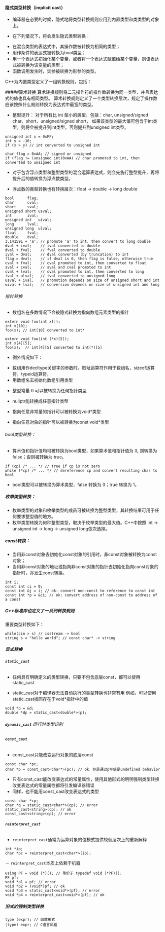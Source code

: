 #### **隐式类型转换（implicit cast）**

- 编译器在必要的时候，隐式地将类型转换规则应用到内置类型和类类型的对象上。

- 在下列情况下，将会发生隐式类型转换：
 + 在混合类型的表达式中，其操作数被转换为相同的类型；
 + 用作条件的表达式被转换为bool类型；
 + 用一个表达式初始化某个变量，或者将一个表达式赋值给某个变量，则该表达式被转换为该变量的类型；
 + 函数调用发生时，实参被转换为形参的类型。

C++为内置类型定义了一组转换规则，包括：

#####算术转换
算术转换规则将二元操作符的操作数转换为同一类型，并且表达式的值也具有相同类型。
算术转换规则定义了一个类型转换层次，规定了操作数应该按照什么规则转换为表达式中最宽的类型。    

- 整型提升：
对于所有比 int 型小的类型，包括：char, unsigned/signed char，short，unsigned/signed short，
如果该类型的最大值可包含于int类型，则将会被提升到int类型，否则提升到unsigned int类型。
```
unsigned int x = 0xFF;
int y = -10;
if (x > y) // int converted to unsigned int

char flag = 0xAA; // signed or unsigned
if (flag != (unsigned int)0xAA) // char promoted to int, then converted to unsigned int
```

- 对于包含浮点类型和整型类型的混合运算表达式，则会先施行整型提升，再将提升后的值转换为浮点数类型。

- 浮点数的类型转换也有转换层次：float -> double -> long double
```
bool      flag;
char      cval;
short     sval;
unsigned short usval;
int       ival;
unsigned int   uival;
long      lval;
unsigned long  ulval;
float     fval;
double    dval;
3.14159L + 'a'; // promote 'a' to int, then convert to long double
dval + ival;    // ival converted to double
dval + fval;    // fval converted to double
ival = dval;    // dval converted (by truncation) to int
flag = dval;    // if dval is 0, then flag is false, otherwise true
cval + fval;    // cval promoted to int, then converted to float
sval + cval;    // sval and cval promoted to int
cval + lval;    // cval promoted to int, then converted to long
ival + ulval;   // ival converted to unsigned long
usval + ival;   // promotion depends on size of unsigned short and int
uival + lval;   // conversion depends on size of unsigned int and long
```

###### 指针转换
- 数组名在多数情况下会被隐式转换为指向数组元素类型的指针
```
extern void foo(int x[]);
int x[10];
foo(x); // int[10] converted to int*

extern void foo(int (*x)[5]);
int x[4][5];
foo(x);  // int[4][5] converted to int(*)[5]
```

- 例外情况如下：
 + 数组用作decltype关键字的参数时，取址运算符作用于数组名，sizeof运算符，typeid运算符，
 + 用数组名去初始化数组引用类型

- 整型常量 0 可以被转换为任何指针类型

- nullptr能转换成任意指针类型

- 指向任意非常量的指针可以被转换为void*类型

- 指向任意对象的指针可以被转换为const void*类型
 
###### bool类型转换：
- 算术值和指针值均可被转换为bool类型，如果算术值和指针值为 0, 则转换为 false；否则被转换为 true。
```
if (cp) /* ... */ // true if cp is not zero
while (*cp) /* ... */ // dereference cp and convert resulting char to bool
```

- bool类型可以被转换为算术类型，false 转换为 0；true 转换为 1。

##### 枚举类型转换：
- 枚举类型的对象和枚举类型的成员可被转换为整型类型，其转换结果可用于任何要求整型值的地方。
- 枚举类型转换为何种整型类型，取决于枚举类型的最大值。C++中按照 int -> unsigned int -> long -> unsigned long依次选择。

##### const转换：
- 当用非const对象去初始化const对象的引用时，非const对象被转换为const对象；
- 当用非const对象的地址或指向非const对象的指针去初始化指向const对象的指针时，亦发生const转换。
```
int i;
const int ci = 0;
const int &j = i; // ok: convert non-const to reference to const int
const int *p = &ci; // ok: convert address of non-const to address of a const
```

##### C++标准库也定义了一系列转换规则
重要类型转换如下：
```
while(cin > s) // isstream -> bool
string s = "hello world"; // const char* -> string
```

##### 显式转换
###### **`static_cast`**

 - 任何具有明确定义的类型转换，只要不包含底层const，都可以使用static_cast

 - static_cast对于编译器无法自动执行的类型转换也非常有用
例如，可以使用static_cast找回存在于void*指针中的值
```
void *p = &d;
double *dp = static_cast<double*>(p);
```

###### **`dynamic_cast`** 运行时类型识别

###### **`const_cast`**
 - const_cast只能改变运行对象的底层const
```
const char *pc;
char *p = const_cast<char*>(pc); // ok，但是通过p写值是undefined behavior
```
 - 只有const_cast能改变表达式的常量属性，使用其他形式的明明强制类型转换改变表达式的常量属性都将引发编译器错误
 - 同样，也不能用const_cast改变表达式的类型
```
const char *cp;
char *q = static_cast<char*>(cp); // error
static_cast<string>(cp); // ok
const_cast<string>(cp); // error
``` 

###### **`reinterpret_cast`**
 - `reinterpret_cast`通常为运算对象的位模式提供较低层次上的重新解释
```
int *ip;
char *pc = reinterpret_cast<char*>(ip);
```
 － `reinterpret_cast`本质上依赖于机器
```
using PF = void (*)(); // 等价于 typedef void (*PF)();
PF pf;
void *p1 = pf; // error
void *p2 = (void*)pf; // ok
void *p3 = static_cast<void*>(pf); // error
void *p4 = reinterpret_cast<void*>(pf); // ok
```

##### 旧式的强制类型转换
```
type (expr); // 函数形式
(type) expr; // C语言风格
```
